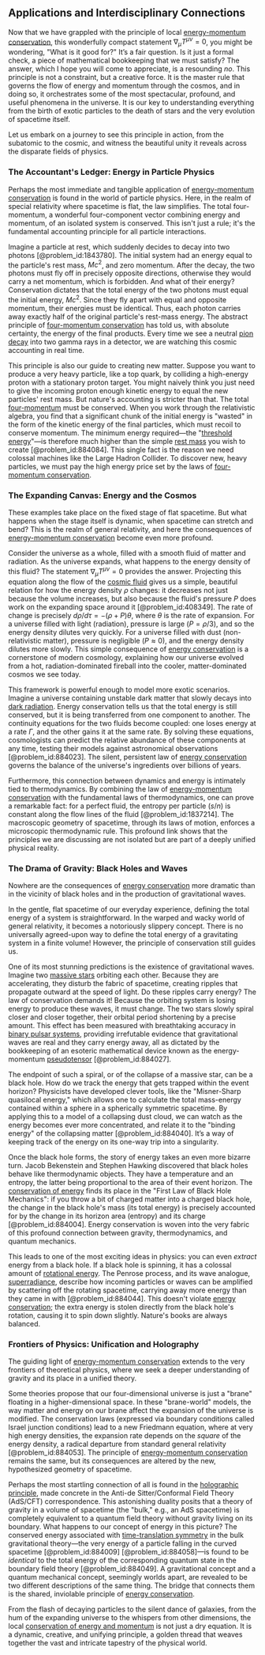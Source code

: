 ## Applications and Interdisciplinary Connections

Now that we have grappled with the principle of local [energy-momentum conservation](@article_id:190567), this wonderfully compact statement $\nabla_\mu T^{\mu\nu} = 0$, you might be wondering, "What is it good for?" It’s a fair question. Is it just a formal check, a piece of mathematical bookkeeping that we must satisfy? The answer, which I hope you will come to appreciate, is a resounding *no*. This principle is not a constraint, but a creative force. It is the master rule that governs the flow of energy and momentum through the cosmos, and in doing so, it orchestrates some of the most spectacular, profound, and useful phenomena in the universe. It is our key to understanding everything from the birth of exotic particles to the death of stars and the very evolution of spacetime itself.

Let us embark on a journey to see this principle in action, from the subatomic to the cosmic, and witness the beautiful unity it reveals across the disparate fields of physics.

### The Accountant's Ledger: Energy in Particle Physics

Perhaps the most immediate and tangible application of [energy-momentum conservation](@article_id:190567) is found in the world of particle physics. Here, in the realm of special relativity where spacetime is flat, the law simplifies. The total four-momentum, a wonderful four-component vector combining energy and momentum, of an isolated system is conserved. This isn't just a rule; it's the fundamental accounting principle for all particle interactions.

Imagine a particle at rest, which suddenly decides to decay into two photons [@problem_id:1843780]. The initial system had an energy equal to the particle's rest mass, $M c^2$, and zero momentum. After the decay, the two photons must fly off in precisely opposite directions, otherwise they would carry a net momentum, which is forbidden. And what of their energy? Conservation dictates that the total energy of the two photons must equal the initial energy, $M c^2$. Since they fly apart with equal and opposite momentum, their energies must be identical. Thus, each photon carries away exactly half of the original particle's rest-mass energy. The abstract principle of [four-momentum conservation](@article_id:199787) has told us, with absolute certainty, the energy of the final products. Every time we see a neutral [pion decay](@article_id:148576) into two gamma rays in a detector, we are watching this cosmic accounting in real time.

This principle is also our guide to creating new matter. Suppose you want to produce a very heavy particle, like a top quark, by colliding a high-energy proton with a stationary proton target. You might naively think you just need to give the incoming proton enough kinetic energy to equal the new particles' rest mass. But nature's accounting is stricter than that. The total [four-momentum](@article_id:161394) must be conserved. When you work through the relativistic algebra, you find that a significant chunk of the initial energy is "wasted" in the form of the kinetic energy of the final particles, which must recoil to conserve momentum. The minimum energy required—the "[threshold energy](@article_id:270953)"—is therefore much higher than the simple [rest mass](@article_id:263607) you wish to create [@problem_id:884084]. This single fact is the reason we need colossal machines like the Large Hadron Collider. To discover new, heavy particles, we must pay the high energy price set by the laws of [four-momentum conservation](@article_id:199787).

### The Expanding Canvas: Energy and the Cosmos

These examples take place on the fixed stage of flat spacetime. But what happens when the stage itself is dynamic, when spacetime can stretch and bend? This is the realm of general relativity, and here the consequences of [energy-momentum conservation](@article_id:190567) become even more profound.

Consider the universe as a whole, filled with a smooth fluid of matter and radiation. As the universe expands, what happens to the energy density of this fluid? The statement $\nabla_\mu T^{\mu\nu} = 0$ provides the answer. Projecting this equation along the flow of the [cosmic fluid](@article_id:160951) gives us a simple, beautiful relation for how the energy density $\rho$ changes: it decreases not just because the volume increases, but also because the fluid's pressure $P$ does work on the expanding space around it [@problem_id:408349]. The rate of change is precisely $d\rho/d\tau = -(\rho + P)\theta$, where $\theta$ is the rate of expansion. For a universe filled with light (radiation), pressure is large ($P = \rho/3$), and so the energy density dilutes very quickly. For a universe filled with dust (non-relativistic matter), pressure is negligible ($P \approx 0$), and the energy density dilutes more slowly. This simple consequence of [energy conservation](@article_id:146481) is a cornerstone of modern cosmology, explaining how our universe evolved from a hot, radiation-dominated fireball into the cooler, matter-dominated cosmos we see today.

This framework is powerful enough to model more exotic scenarios. Imagine a universe containing unstable dark matter that slowly decays into [dark radiation](@article_id:156987). Energy conservation tells us that the total energy is still conserved, but it is being transferred from one component to another. The continuity equations for the two fluids become coupled: one loses energy at a rate $\Gamma$, and the other gains it at the same rate. By solving these equations, cosmologists can predict the relative abundance of these components at any time, testing their models against astronomical observations [@problem_id:884023]. The silent, persistent law of [energy conservation](@article_id:146481) governs the balance of the universe's ingredients over billions of years.

Furthermore, this connection between dynamics and energy is intimately tied to thermodynamics. By combining the law of [energy-momentum conservation](@article_id:190567) with the fundamental laws of thermodynamics, one can prove a remarkable fact: for a perfect fluid, the entropy per particle ($s/n$) is constant along the flow lines of the fluid [@problem_id:1837214]. The macroscopic geometry of spacetime, through its laws of motion, enforces a microscopic thermodynamic rule. This profound link shows that the principles we are discussing are not isolated but are part of a deeply unified physical reality.

### The Drama of Gravity: Black Holes and Waves

Nowhere are the consequences of [energy conservation](@article_id:146481) more dramatic than in the vicinity of black holes and in the production of gravitational waves.

In the gentle, flat spacetime of our everyday experience, defining the total energy of a system is straightforward. In the warped and wacky world of general relativity, it becomes a notoriously slippery concept. There is no universally agreed-upon way to define the total energy of a gravitating system in a finite volume! However, the principle of conservation still guides us.

One of its most stunning predictions is the existence of gravitational waves. Imagine two [massive stars](@article_id:159390) orbiting each other. Because they are accelerating, they disturb the fabric of spacetime, creating ripples that propagate outward at the speed of light. Do these ripples carry energy? The law of conservation demands it! Because the orbiting system is losing energy to produce these waves, it must change. The two stars slowly spiral closer and closer together, their orbital period shortening by a precise amount. This effect has been measured with breathtaking accuracy in [binary pulsar systems](@article_id:188714), providing irrefutable evidence that gravitational waves are real and they carry energy away, all as dictated by the bookkeeping of an esoteric mathematical device known as the energy-momentum [pseudotensor](@article_id:192554) [@problem_id:884027].

The endpoint of such a spiral, or of the collapse of a massive star, can be a black hole. How do we track the energy that gets trapped within the event horizon? Physicists have developed clever tools, like the "Misner-Sharp quasilocal energy," which allows one to calculate the total mass-energy contained within a sphere in a spherically symmetric spacetime. By applying this to a model of a collapsing dust cloud, we can watch as the energy becomes ever more concentrated, and relate it to the "binding energy" of the collapsing matter [@problem_id:884040]. It’s a way of keeping track of the energy on its one-way trip into a singularity.

Once the black hole forms, the story of energy takes an even more bizarre turn. Jacob Bekenstein and Stephen Hawking discovered that black holes behave like thermodynamic objects. They have a temperature and an entropy, the latter being proportional to the area of their event horizon. The [conservation of energy](@article_id:140020) finds its place in the "First Law of Black Hole Mechanics": if you throw a bit of charged matter into a charged black hole, the change in the black hole's mass (its total energy) is precisely accounted for by the change in its horizon area (entropy) and its charge [@problem_id:884004]. Energy conservation is woven into the very fabric of this profound connection between gravity, thermodynamics, and quantum mechanics.

This leads to one of the most exciting ideas in physics: you can even *extract* energy from a black hole. If a black hole is spinning, it has a colossal amount of [rotational energy](@article_id:160168). The Penrose process, and its wave analogue, [superradiance](@article_id:149005), describe how incoming particles or waves can be amplified by scattering off the rotating spacetime, carrying away more energy than they came in with [@problem_id:884044]. This doesn't violate [energy conservation](@article_id:146481); the extra energy is stolen directly from the black hole's rotation, causing it to spin down slightly. Nature's books are always balanced.

### Frontiers of Physics: Unification and Holography

The guiding light of [energy-momentum conservation](@article_id:190567) extends to the very frontiers of theoretical physics, where we seek a deeper understanding of gravity and its place in a unified theory.

Some theories propose that our four-dimensional universe is just a "brane" floating in a higher-dimensional space. In these "brane-world" models, the way matter and energy on our brane affect the expansion of the universe is modified. The conservation laws (expressed via boundary conditions called Israel junction conditions) lead to a new Friedmann equation, where at very high energy densities, the expansion rate depends on the *square* of the energy density, a radical departure from standard general relativity [@problem_id:884053]. The principle of [energy-momentum conservation](@article_id:190567) remains the same, but its consequences are altered by the new, hypothesized geometry of spacetime.

Perhaps the most startling connection of all is found in the [holographic principle](@article_id:135812), made concrete in the Anti-de Sitter/Conformal Field Theory (AdS/CFT) correspondence. This astonishing duality posits that a theory of gravity in a volume of spacetime (the "bulk," e.g., an AdS spacetime) is completely equivalent to a quantum field theory without gravity living on its boundary. What happens to our concept of energy in this picture? The conserved energy associated with [time-translation symmetry](@article_id:260599) in the bulk gravitational theory—the very energy of a particle falling in the curved spacetime [@problem_id:884009] [@problem_id:884058]—is found to be *identical* to the total energy of the corresponding quantum state in the boundary field theory [@problem_id:884049]. A gravitational concept and a quantum mechanical concept, seemingly worlds apart, are revealed to be two different descriptions of the same thing. The bridge that connects them is the shared, inviolable principle of [energy conservation](@article_id:146481).

From the flash of decaying particles to the silent dance of galaxies, from the hum of the expanding universe to the whispers from other dimensions, the local [conservation of energy and momentum](@article_id:192550) is not just a dry equation. It is a dynamic, creative, and unifying principle, a golden thread that weaves together the vast and intricate tapestry of the physical world.